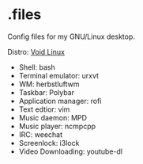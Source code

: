 # .files

Config files for my GNU/Linux desktop.

Distro: [Void Linux](https://voidlinux.eu)

- Shell: bash
- Terminal emulator: urxvt
- WM: herbstluftwm
- Taskbar: Polybar
- Application manager: rofi
- Text edtior: vim
- Music daemon: MPD
- Music player: ncmpcpp
- IRC: weechat
- Screenlock: i3lock
- Video Downloading: youtube-dl
